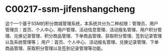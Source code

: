 # C00217-ssm-jifenshangcheng
这个一个基于SSM的积分商城管理系统，本系统共分为二种权限：管理员、用户 管理员：首页、个人中心、用户管理、活动信息管理、活动报名管理、用户积分管理、兑换记录管理、积分商品管理、下单商品管理、获取积分管理、签到记录管理以及系统管理等； 用户：首页、个人中心、活动报名管理、兑换记录管理、下单商品管理、获取积分管理以及签到记录管理等功能。
